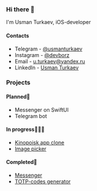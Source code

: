 ### Hi there 👋

I'm Usman Turkaev, iOS-developer

#### Contacts
- Telegram - [@usmanturkaev](https://t.me/usmanturkaev)
- Instagram - [@devborz](https://instagram.com/devborz)
- Email - u.turkaev@yandex.ru
- LinkedIn - [Usman Turkaev](https://www.linkedin.com/in/turkaev/)

### Projects

#### Planned🎯
- Messenger on SwiftUI
- Telegram bot
#### In progress👨🏻‍💻
- [Kinopoisk app clone](https://github.com/devborz/Kinopoisk-clone)
- [Image picker](https://github.com/devborz/ImagePicker)
#### Completed🏁
- [Messenger](https://github.com/devborz/Messenger)
- [TOTP-codes generator](https://github.com/devborz/KeyStore)
